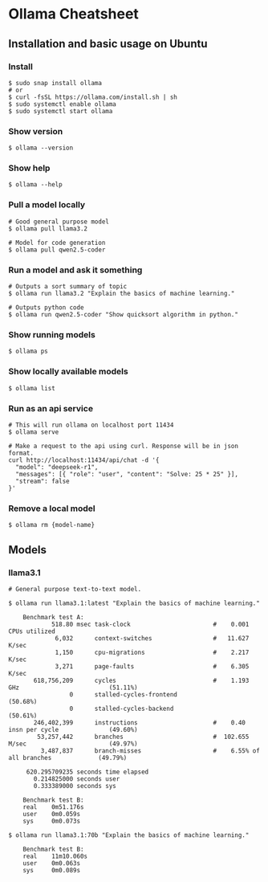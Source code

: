 # Ollama Cheatsheet

## Installation and basic usage on Ubuntu

### Install

~~~
$ sudo snap install ollama
# or
$ curl -fsSL https://ollama.com/install.sh | sh
$ sudo systemctl enable ollama
$ sudo systemctl start ollama
~~~

### Show version
`$ ollama --version`

### Show help
`$ ollama --help`

### Pull a model locally

~~~
# Good general purpose model
$ ollama pull llama3.2

# Model for code generation
$ ollama pull qwen2.5-coder
~~~

### Run a model and ask it something

~~~
# Outputs a sort summary of topic
$ ollama run llama3.2 "Explain the basics of machine learning."

# Outputs python code
$ ollama run qwen2.5-coder "Show quicksort algorithm in python."
~~~

### Show running models
`$ ollama ps`

### Show locally available models
`$ ollama list`

### Run as an api service

~~~
# This will run ollama on localhost port 11434
$ ollama serve

# Make a request to the api using curl. Response will be in json format.
curl http://localhost:11434/api/chat -d '{
  "model": "deepseek-r1",
  "messages": [{ "role": "user", "content": "Solve: 25 * 25" }],
  "stream": false
}'
~~~

### Remove a local model
`$ ollama rm {model-name}`

## Models

### llama3.1
~~~
# General purpose text-to-text model.

$ ollama run llama3.1:latest "Explain the basics of machine learning."

    Benchmark test A:
            518.80 msec task-clock                       #    0.001 CPUs utilized
             6,032      context-switches                 #   11.627 K/sec
             1,150      cpu-migrations                   #    2.217 K/sec
             3,271      page-faults                      #    6.305 K/sec
       618,756,209      cycles                           #    1.193 GHz                         (51.11%)
                 0      stalled-cycles-frontend                                                 (50.68%)
                 0      stalled-cycles-backend                                                  (50.61%)
       246,402,399      instructions                     #    0.40  insn per cycle              (49.60%)
        53,257,442      branches                         #  102.655 M/sec                       (49.97%)
         3,487,837      branch-misses                    #    6.55% of all branches             (49.79%)

     620.295709235 seconds time elapsed
       0.214825000 seconds user
       0.333389000 seconds sys

    Benchmark test B:
    real    0m51.176s
    user    0m0.059s
    sys     0m0.073s

$ ollama run llama3.1:70b "Explain the basics of machine learning."

    Benchmark test B:
    real    11m10.060s
    user    0m0.063s
    sys     0m0.089s
~~~
